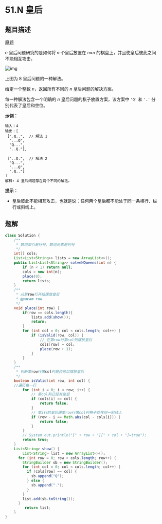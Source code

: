 # 51.N 皇后

## 题目描述

[原题](https://leetcode-cn.com/problems/n-queens/)

_n_ 皇后问题研究的是如何将 _n_ 个皇后放置在 _n_×_n_ 的棋盘上，并且使皇后彼此之间不能相互攻击。

![img](https://malinkang-1253444926.cos.ap-beijing.myqcloud.com/blog/images/8-queens.png)

上图为 8 皇后问题的一种解法。

给定一个整数 _n_，返回所有不同的 _n_ 皇后问题的解决方案。

每一种解法包含一个明确的 _n_ 皇后问题的棋子放置方案，该方案中 `'Q'` 和 `'.'` 分别代表了皇后和空位。

**示例：**

```text
输入：4
输出：[
 [".Q..",  // 解法 1
  "...Q",
  "Q...",
  "..Q."],

 ["..Q.",  // 解法 2
  "Q...",
  "...Q",
  ".Q.."]
]
解释: 4 皇后问题存在两个不同的解法。
```

**提示：**

* 皇后彼此不能相互攻击，也就是说：任何两个皇后都不能处于同一条横行、纵行或斜线上。

## 题解

```java
class Solution {
    /**
     * 数组索引是行号，数组元素是列号
     */
    int[] cols;
    List<List<String>> lists = new ArrayList<>();
    public List<List<String>> solveNQueens(int n) {
        if (n < 1) return null;
        cols = new int[n];
        place(0);
        return lists;
    }
    /**
     * 从第row行开始摆放皇后
     * @param row
     */
    void place(int row) {
        if(row == cols.length){
            lists.add(show());
            return;
        }
        for (int col = 0; col < cols.length; col++) {
            if (isValid(row, col)) {
                // 在第row行第col列摆放皇后
                cols[row] = col;
                place(row + 1);
            }
        }
    }
    /**
     * 判断第row行第col列是否可以摆放皇后
     */
    boolean isValid(int row, int col) {
    //遍历每一行
        for (int i = 0; i < row; i++) {
            // 第col列已经有皇后
            if (cols[i] == col) {
                return false;
            }
            // 第i行的皇后跟第row行第col列格子处在同一斜线上
            if (row - i == Math.abs(col - cols[i])) {
                return false;
            }
        }
        // System.out.println("[" + row + "][" + col + "]=true");
        return true;
    }
    List<String> show() {
        List<String> list = new ArrayList<>();
      for (int row = 0; row < cols.length; row++) {
        StringBuilder sb = new StringBuilder();
        for (int col = 0; col < cols.length; col++) {
          if (cols[row] == col) {
            sb.append("Q");
          } else {
            sb.append(".");
          }
        }
        list.add(sb.toString());
      }
         return list;
    }
}
```

